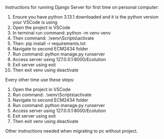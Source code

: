 Instructions for running Django Server for first time on personal computer:
1. Ensure you have python 3.13.1 downloaded and it is the python version your VSCode is using
2. Open the project is VSCode
3.  In terminal run command: python -m venv venv
4. Then command: .\venv\Scripts\activate
5. Then: pip install -r requirements.txt
6. Navigate to second ECM2434 folder
7. Run command: python manage.py runserver
8. Access server using 127.0.0.1:8000/Ecolution
9. Exit server using exit
10. Then exit venv using deactivate

Every other time use these steps:
1. Open the project in VSCode
2. Run command: .\venv\Scripts\activate
3. Navigate to second ECM2434 folder
4. Run command: python manage.py runserver
5. Access server using 127.0.0.1:8000/Ecolution
6. Exit server using exit
7. Then exit venv using deactivate


Other instructions needed when migrating to pc without project.
